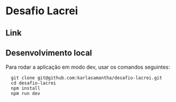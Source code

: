 # Desafio Lacrei

## Link

## Desenvolvimento local

Para rodar a aplicação em modo dev, usar os comandos seguintes:

```
  git clone git@github.com:karlasamantha/desafio-lacrei.git
  cd desafio-lacrei
  npm install
  npm run dev
```

